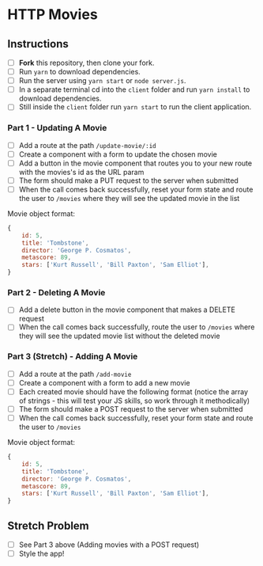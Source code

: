 # HTTP Movies

## Instructions

-   [ ] **Fork** this repository, then clone your fork.
-   [ ] Run `yarn` to download dependencies.
-   [ ] Run the server using `yarn start` or `node server.js`.
-   [ ] In a separate terminal cd into the `client` folder and run `yarn install` to download dependencies.
-   [ ] Still inside the `client` folder run `yarn start` to run the client application.

### Part 1 - Updating A Movie

-   [ ] Add a route at the path `/update-movie/:id`
-   [ ] Create a component with a form to update the chosen movie
-   [ ] Add a button in the movie component that routes you to your new route with the movies's id as the URL param
-   [ ] The form should make a PUT request to the server when submitted
-   [ ] When the call comes back successfully, reset your form state and route the user to `/movies` where they will see the updated movie in the list

Movie object format:

```js
{
    id: 5,
    title: 'Tombstone',
    director: 'George P. Cosmatos',
    metascore: 89,
    stars: ['Kurt Russell', 'Bill Paxton', 'Sam Elliot'],
}
```

### Part 2 - Deleting A Movie

-   [ ] Add a delete button in the movie component that makes a DELETE request
-   [ ] When the call comes back successfully, route the user to `/movies` where they will see the updated movie list without the deleted movie

### Part 3 (Stretch) - Adding A Movie

-   [ ] Add a route at the path `/add-movie`
-   [ ] Create a component with a form to add a new movie
-   [ ] Each created movie should have the following format (notice the array of strings - this will test your JS skills, so work through it methodically)
-   [ ] The form should make a POST request to the server when submitted
-   [ ] When the call comes back successfully, reset your form state and route the user to `/movies`

Movie object format:

```js
{
    id: 5,
    title: 'Tombstone',
    director: 'George P. Cosmatos',
    metascore: 89,
    stars: ['Kurt Russell', 'Bill Paxton', 'Sam Elliot'],
}
```

## Stretch Problem

-   [ ] See Part 3 above (Adding movies with a POST request)
-   [ ] Style the app!
